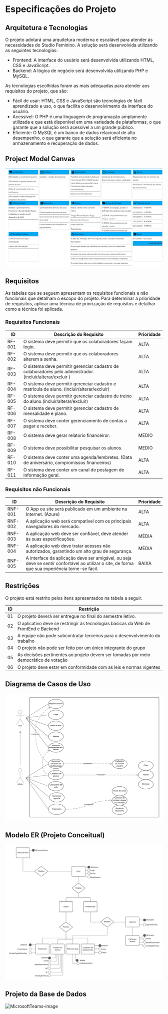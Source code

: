 # Especificações do Projeto

## Arquitetura e Tecnologias

O projeto adotará uma arquitetura moderna e escalável para atender às necessidades do Studio Feminino. A solução será desenvolvida utilizando as seguintes tecnologias:

- Frontend: A interface do usuário será desenvolvida utilizando HTML, CSS e JavaScript.
- Backend: A lógica de negócio será desenvolvida utilizando PHP e MySQL.

As tecnologias escolhidas foram as mais adequadas para atender aos requisitos do projeto, que são:
- Fácil de usar: HTML, CSS e JavaScript são tecnologias de fácil aprendizado e uso, o que facilita o desenvolvimento da interface do usuário.
- Acessível: O PHP é uma linguagem de programação amplamente utilizada e que está disponível em uma variedade de plataformas, o que garante que a solução será acessível a um grande público.
- Eficiente: O MySQL é um banco de dados relacional de alto desempenho, o que garante que a solução será eficiente no armazenamento e recuperação de dados.

## Project Model Canvas

![](https://github.com/ICEI-PUC-Minas-PMV-ADS/pmv-ads-2023-2-e5-proj-empext-t1-pmv-ads-2023-2-e5-proj-gymsync/blob/main/docs/img/Project%20Model%20Canvas.png)

## Requisitos

As tabelas que se seguem apresentam os requisitos funcionais e não funcionais que detalham o escopo do projeto. Para determinar a prioridade de requisitos, aplicar uma técnica de priorização de requisitos e detalhar como a técnica foi aplicada.

### Requisitos Funcionais

|ID    | Descrição do Requisito  | Prioridade |
|------|-----------------------------------------|----|
|RF-001| O sistema deve permitir que os colaboradores façam login. | ALTA |
|RF-002| O sistema deve permitir que os colaboradores alterem a senha. | ALTA |
|RF-003| O sistema deve permitir gerenciar cadastro de colaboradores pelo administrador. (incluir/alterar/excluir ) | ALTA |
|RF-004| O sistema deve permitir gerenciar cadastro e matricula de aluno. (incluir/alterar/excluir) | ALTA |
|RF-005| O sistema deve permitir gerenciar cadastro de treino do aluno.(incluir/alterar/excluir) | ALTA |
|RF-006| O sistema deve permitir gerenciar cadastro de mensalidade e plano. | ALTA |
|RF-007| O sistema deve conter gerenciamento de contas a pagar e receber. | ALTA |
|RF-008| O sistema deve gerar relatorio financeiror. | MEDIO |
|RF-009| O sistema deve possibilitar pesquisar os alunos. | MEDIO |
|RF-010| O sistema deve conter uma agenda/lembretes. (Data de aniversário, compromissos financeiros) | ALTA |
|RF-011| O sistema deve conter um canal de postagem de informação geral. | ALTA |


### Requisitos não Funcionais

|ID     | Descrição do Requisito  |Prioridade |
|-------|-------------------------|----|
|RNF-001| O App ou site será publicado em um ambiente na Internet. (Azure) | ALTA | 
|RNF-002| A aplicação web será compatível com os principais navegadores do mercado. |  ALTA | 
|RNF-003| A aplicação web deve ser confiável, deve atender às suas especificações. |  MÉDIA | 
|RNF-004| A aplicação web deve tratar acessos não autorizados, garantindo um alto grau de segurança. |  MÉDIA | 
|RNF-005| A interface da aplicação deve ser amigável, ou seja deve se sentir confortável ao utilizar o site, de forma que sua experiência torne-se fácil. |  BAIXA | 

## Restrições

O projeto está restrito pelos itens apresentados na tabela a seguir.

|ID| Restrição                                             |
|--|-------------------------------------------------------|
|01| O projeto deverá ser entregue no final do semestre letivo. |
|02| O aplicativo deve se restringir às tecnologias básicas da Web de FrontEnd e Backend        |
|03| A equipe não pode subcontratar terceiros para o desenvolvimento do trabalho        |
|04| O projeto não pode ser feito por um único integrante do grupo        |
|05| As decisões pertinentes ao projeto devem ser tomadas por meio democrático de votação        |
|06| O projeto deve estar em conformidade com as leis e normas vigentes        |

## Diagrama de Casos de Uso

![](https://github.com/ICEI-PUC-Minas-PMV-ADS/pmv-ads-2023-2-e5-proj-empext-t1-pmv-ads-2023-2-e5-proj-gymsync/blob/main/docs/img/Diagrama%20de%20Casos%20de%20Uso.png)

## Modelo ER (Projeto Conceitual)

![](https://github.com/ICEI-PUC-Minas-PMV-ADS/pmv-ads-2023-2-e5-proj-empext-t1-pmv-ads-2023-2-e5-proj-gymsync/blob/main/docs/img/Modelo%20ER%20(Projeto%20Conceitual).png)

## Projeto da Base de Dados

![MicrosoftTeams-image](https://github.com/ICEI-PUC-Minas-PMV-ADS/pmv-ads-2023-2-e5-proj-empext-t1-pmv-ads-2023-2-e5-proj-gymsync/assets/61605610/8ab6a602-b212-407c-a831-d79cbb836aae)
